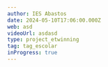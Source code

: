```yaml
---
author: IES Abastos
date: 2024-05-10T17:06:00.000Z
web: asd
videoUrl: asdasd
type: project_etwinning
tag: tag_escolar
inProgress: true
---
```

